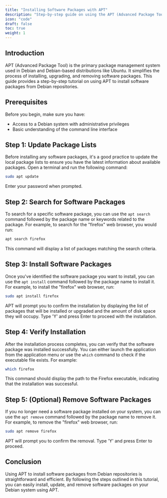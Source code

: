 ```yaml
---
title: "Installing Software Packages with APT"
description: "Step-by-step guide on using the APT (Advanced Package Tool) to install software packages from Debian repositories."
icon: "code"
draft: false
toc: true
weight: 1
---
```


## Introduction

APT (Advanced Package Tool) is the primary package management system used in Debian and Debian-based distributions like Ubuntu. It simplifies the process of installing, upgrading, and removing software packages. This guide provides a step-by-step tutorial on using APT to install software packages from Debian repositories.

## Prerequisites

Before you begin, make sure you have:

- Access to a Debian system with administrative privileges
- Basic understanding of the command line interface

## Step 1: Update Package Lists

Before installing any software packages, it's a good practice to update the local package lists to ensure you have the latest information about available packages. Open a terminal and run the following command:

```bash
sudo apt update
```

Enter your password when prompted.

## Step 2: Search for Software Packages

To search for a specific software package, you can use the `apt search` command followed by the package name or keywords related to the package. For example, to search for the "firefox" web browser, you would run:

```bash
apt search firefox
```

This command will display a list of packages matching the search criteria.

## Step 3: Install Software Packages

Once you've identified the software package you want to install, you can use the `apt install` command followed by the package name to install it. For example, to install the "firefox" web browser, run:

```bash
sudo apt install firefox
```

APT will prompt you to confirm the installation by displaying the list of packages that will be installed or upgraded and the amount of disk space they will occupy. Type 'Y' and press Enter to proceed with the installation.

## Step 4: Verify Installation

After the installation process completes, you can verify that the software package was installed successfully. You can either launch the application from the application menu or use the `which` command to check if the executable file exists. For example:

```bash
which firefox
```

This command should display the path to the Firefox executable, indicating that the installation was successful.

## Step 5: (Optional) Remove Software Packages

If you no longer need a software package installed on your system, you can use the `apt remove` command followed by the package name to remove it. For example, to remove the "firefox" web browser, run:

```bash
sudo apt remove firefox
```

APT will prompt you to confirm the removal. Type 'Y' and press Enter to proceed.

## Conclusion

Using APT to install software packages from Debian repositories is straightforward and efficient. By following the steps outlined in this tutorial, you can easily install, update, and remove software packages on your Debian system using APT.
